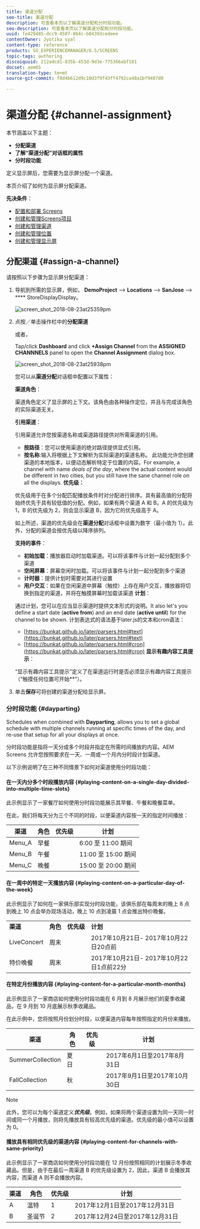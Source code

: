 ```yaml
---
title: 渠道分配
seo-title: 渠道分配
description: 可查看本页以了解渠道分配和分时段功能。
seo-description: 可查看本页以了解渠道分配和分时段功能。
uuid: fe429485-dcc9-4507-864c-b04393cedeee
contentOwner: Jyotika syal
content-type: reference
products: SG_EXPERIENCEMANAGER/6.5/SCREENS
topic-tags: authoring
discoiquuid: 212adcd1-835b-453d-9d3e-775366abf181
docset: aem65
translation-type: tm+mt
source-git-commit: f8d4b612d9c10d3f9f43ff4792ca48a1bf9407d0

---
```



# 渠道分配 {#channel-assignment}

本节涵盖以下主题：

* **分配渠道**
* **了解“渠道分配”对话框的属性**
* **分时段功能**

定义显示屏后，您需要为显示屏分配一个渠道。

本页介绍了如何为显示屏分配渠道。

**先决条件**：

* [配置和部署 Screens](configuring-screens-introduction.md)
* [创建和管理Screens项目](creating-a-screens-project.md)
* [创建和管理渠道](managing-channels.md)
* [创建和管理位置](managing-locations.md)
* [创建和管理显示屏](managing-displays.md)

## 分配渠道 {#assign-a-channel}

请按照以下步骤为显示屏分配渠道：

1. 导航到所需的显示屏，例如， **DemoProject** —> **Locations** —> **SanJose** —> **** StoreDisplayDisplay。

   ![screen_shot_2018-08-23at25359pm](assets/screen_shot_2018-08-23at25359pm.png)

1. 点按／单击操作栏中的**分配渠道**

   或者，

   Tap/click **Dashboard** and click **+Assign Channel** from the **ASSIGNED CHANNNELS** panel to open the **Channel Assignment** dialog box.

   ![screen_shot_2018-08-23at25938pm](assets/screen_shot_2018-08-23at25938pm.png)

   您可以从&#x200B;**渠道分配**&#x200B;对话框中配置以下属性：

   **渠道角色**：

   渠道角色定义了显示屏的上下文。该角色由各种操作定位，并且与完成该角色的实际渠道无关。

   **引用渠道**：

   引用渠道允许您按渠道名称或渠道路径提供对所需渠道的引用。

   * **按路径**：您可以使用渠道的绝对路径提供显式引用。
   * **按名称**:输入将根据上下文解析为实际渠道的渠道名称。 此功能允许您创建渠道的本地版本，以便动态解析特定于位置的内容。For example, a channel with name *deals of the day*, where the actual content would be different in two cities, but you still have the sane channel role on all the displays.
   **优先级：**

   优先级用于在多个分配匹配播放条件时对分配进行排序。具有最高值的分配将始终优先于具有较低值的分配。例如，如果有两个渠道 A 和 B。A 的优先级为 1，B 的优先级为 2，则会显示渠道 B，因为它的优先级高于 A。

   如上所述，渠道的优先级会在&#x200B;**渠道分配**&#x200B;对话框中设置为数字（最小值为 1）。此外，分配的渠道会按优先级以降序排列。

   **支持的事件**：

   * **初始加载**：播放器启动时加载渠道。可以将该事件与计划一起分配到多个渠道
   * **空闲屏幕**：屏幕空闲时加载。可以将该事件与计划一起分配到多个渠道
   * **计时器**：提供计划时需要对其进行设置
   * **用户交互**：如果在空闲渠道中屏幕（触控）上存在用户交互，播放器将切换到指定的渠道，并将在触摸屏幕时加载该渠道
   **计划**：

   通过计划，您可以在应当显示渠道时提供文本形式的说明。It also let&#39;s you define a start date (**active from**) and an end date (**active until**) for the channel to be shown. 计划表达式的语法基于later.js的文本和cron语法：

   * [https://bunkat.github.io/later/parsers.html#text](https://bunkat.github.io/later/parsers.html#text)
   * [https://bunkat.github.io/later/parsers.html#cron](https://bunkat.github.io/later/parsers.html#cron)
   **显示有趣内容工具提示**：

   “显示有趣内容工具提示”定义了在渠道运行时是否必须显示有趣内容工具提示（“触摸任何位置可开始&#x200B;**”）。

1. 单击&#x200B;**保存**&#x200B;可将创建的渠道分配给显示屏。

### 分时段功能 {#dayparting}

Schedules when combined with **Dayparting**, allows you to set a global schedule with multiple channels running at specific times of the day, and re-use that setup for all your displays at once.

分时段功能是指将一天分成多个时段并指定在所需时间播放的内容。AEM Screens 允许您按照要求在一天、一周或一个月内分时段计划渠道。

以下示例说明了在三种不同情景下如何对渠道使用分时段功能：

#### 在一天内分多个时段播放内容 {#playing-content-on-a-single-day-divided-into-multiple-time-slots}

此示例显示了一家餐厅如何使用分时段功能展示其早餐、午餐和晚餐菜单。

在此，我们将每天分为三个不同的时段，以便渠道内容按一天的指定时间播放：

| **渠道** | **角色** | **优先级** | **计划** |
|---|---|---|---|
| Menu_A | 早餐 |  | 6:00 至 11:00 期间 |
| Menu_B | 午餐 |  | 11:00 至 15:00 期间 |
| Menu_C | 晚餐 |  | 15:00 至 20:00 期间 |

#### 在一周中的特定一天播放内容 {#playing-content-on-a-particular-day-of-the-week}

此示例显示了如何在一家俱乐部实现分时段功能，该俱乐部在每周末的晚上 8 点到晚上 10 点会举办现场活动，晚上 10 点到凌晨 1 点会推出特价晚餐。

<table>
 <tbody>
  <tr>
   <td><strong>渠道</strong></td>
   <td><strong>角色</strong></td>
   <td><strong>优先级</strong></td>
   <td><strong>计划</strong></td>
  </tr>
  <tr>
   <td>LiveConcert</td>
   <td>周末</td>
   <td> </td>
   <td>2017年10月21日- 2017年10月22 <br /> 日20点前</td>
  </tr>
  <tr>
   <td>特价晚餐</td>
   <td>周末</td>
   <td> </td>
   <td>2017年10月21日- 2017年10月22 <br /> 日1点前22分</td>
  </tr>
 </tbody>
</table>

#### 在特定月份播放内容 {#playing-content-for-a-particular-month-months}

此示例显示了一家商店如何使用分时段功能在 6 月到 8 月展示他们的夏季收藏品，在 9 月到 10 月底展示秋季收藏品。

在此示例中，您将按照月份划分时段，以便渠道内容每年按照指定的月份来播放。

| **渠道** | **角色** | **优先级** | **计划** |
|---|---|---|---|
| SummerCollection | 夏日 |  | 2017年6月1日至2017年8月31日 |
| FallCollection | 秋 |  | 2017年9月1日至2017年10月30日 |

>[!NOTE]
>
>此外，您可以为每个渠道定义&#x200B;***优先级***。例如，如果将两个渠道设置为同一天同一时间或同一个月播放，则将先播放具有较高优先级的渠道。优先级的最小值可以设置为 0。

#### 播放具有相同优先级的渠道内容 {#playing-content-for-channels-with-same-priority}

此示例显示了一家商店如何使用分时段功能在 12 月份按照相同的计划展示冬季收藏品。但是，由于在最后一周渠道 B 的优先级设置为 2，因此，渠道 B 会播放其内容，而渠道 A 则不会播放内容。

| **渠道** | **角色** | **优先级** | **计划** |
|---|---|---|---|
| A | 温特 | 1 | 2017年12月1日至2017年12月31日 |
| B | 圣诞节 | 2 | 2017年12月24日至2017年12月31日 |

